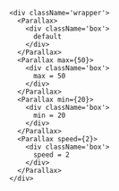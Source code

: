 <style>

.wrapper {
	display: inline-block;
}

.box {
	display: inline-block;
	padding: 7px;
	margin-top: 100px;
	margin-left: 20px;
	height: 100px;
	width: 100px;
	background-color: #d4efa5;
	white-space: pre-wrap;
	overflow: hidden;
}

</style>

	<div className='wrapper'>
	  <Parallax>
	    <div className='box'>
	      default
	    </div>
	  </Parallax>
	  <Parallax max={50}>
	    <div className='box'>
	      max = 50
	    </div>
	  </Parallax>
	  <Parallax min={20}>
	    <div className='box'>
	      min = 20
	    </div>
	  </Parallax>
	  <Parallax speed={2}>
	    <div className='box'>
	      speed = 2
	    </div>
	  </Parallax>
	</div>
